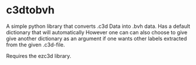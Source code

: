 # c3dtobvh
A simple python library that converts .c3d Data into .bvh data. Has a default dictionary that will automatically
However one can can also choose to give give another dictionary as an argument if one wants other labels extracted from the given .c3d-file.

Requires the ezc3d library.
